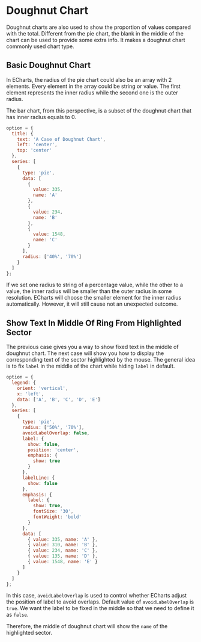 # Doughnut Chart

Doughnut charts are also used to show the proportion of values compared with the total. Different from the pie chart, the blank in the middle of the chart can be used to provide some extra info. It makes a doughnut chart commonly used chart type.

## Basic Doughnut Chart

In ECharts, the radius of the pie chart could also be an array with 2 elements. Every element in the array could be string or value. The first element represents the inner radius while the second one is the outer radius.

The bar chart, from this perspective, is a subset of the doughnut chart that has inner radius equals to 0.

```js [live]
option = {
  title: {
    text: 'A Case of Doughnut Chart',
    left: 'center',
    top: 'center'
  },
  series: [
    {
      type: 'pie',
      data: [
        {
          value: 335,
          name: 'A'
        },
        {
          value: 234,
          name: 'B'
        },
        {
          value: 1548,
          name: 'C'
        }
      ],
      radius: ['40%', '70%']
    }
  ]
};
```

If we set one radius to string of a percentage value, while the other to a value, the inner radius will be smaller than the outer radius in some resolution. ECharts will choose the smaller element for the inner radius automatically. However, it will still cause not an unexpected outcome.

## Show Text In Middle Of Ring From Highlighted Sector

The previous case gives you a way to show fixed text in the middle of doughnut chart. The next case will show you how to display the corresponding text of the sector highlighted by the mouse. The general idea is to fix `label` in the middle of the chart while hiding `label` in default.

```js [live]
option = {
  legend: {
    orient: 'vertical',
    x: 'left',
    data: ['A', 'B', 'C', 'D', 'E']
  },
  series: [
    {
      type: 'pie',
      radius: ['50%', '70%'],
      avoidLabelOverlap: false,
      label: {
        show: false,
        position: 'center',
        emphasis: {
          show: true
        }
      },
      labelLine: {
        show: false
      },
      emphasis: {
        label: {
          show: true,
          fontSize: '30',
          fontWeight: 'bold'
        }
      },
      data: [
        { value: 335, name: 'A' },
        { value: 310, name: 'B' },
        { value: 234, name: 'C' },
        { value: 135, name: 'D' },
        { value: 1548, name: 'E' }
      ]
    }
  ]
};
```

In this case, `avoidLabelOverlap` is used to control whether ECharts adjust the position of label to avoid overlaps. Default value of `avoidLabelOverlap` is `true`. We want the label to be fixed in the middle so that we need to define it as `false`.

Therefore, the middle of doughnut chart will show the `name` of the highlighted sector.

